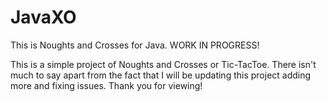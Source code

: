 # JavaXO
This is Noughts and Crosses for Java. WORK IN PROGRESS!

This is a simple project of Noughts and Crosses or Tic-TacToe. There isn't much to say apart from the fact that I will be updating
this project adding more and fixing issues. Thank you for viewing!
